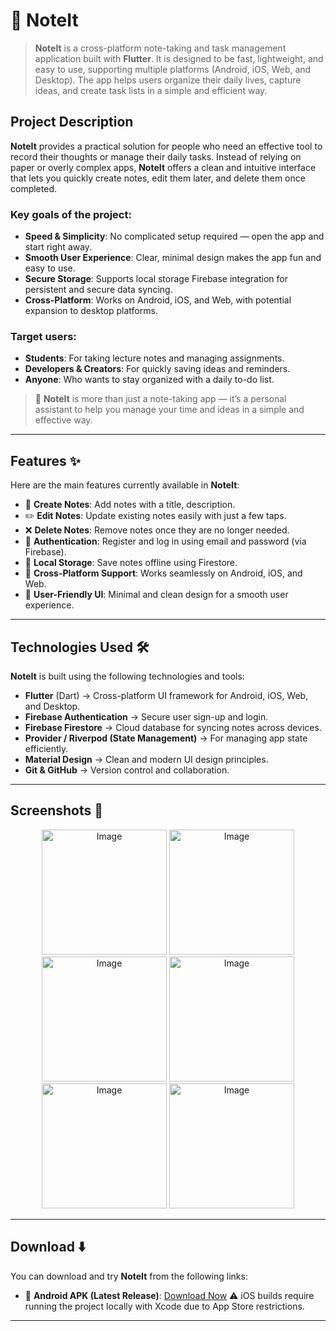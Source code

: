 # 📒 NoteIt

> **NoteIt** is a cross-platform note-taking and task management application built with **Flutter**. It is designed to be fast, lightweight, and easy to use, supporting multiple platforms (Android, iOS, Web, and Desktop). The app helps users organize their daily lives, capture ideas, and create task lists in a simple and efficient way.

## Project Description

**NoteIt** provides a practical solution for people who need an effective tool to record their thoughts or manage their daily tasks. Instead of relying on paper or overly complex apps, **NoteIt** offers a clean and intuitive interface that lets you quickly create notes, edit them later, and delete them once completed.

### Key goals of the project:
- **Speed & Simplicity**: No complicated setup required — open the app and start right away.
- **Smooth User Experience**: Clear, minimal design makes the app fun and easy to use.
- **Secure Storage**: Supports local storage Firebase integration for persistent and secure data syncing.
- **Cross-Platform**: Works on Android, iOS, and Web, with potential expansion to desktop platforms.

### Target users:
- **Students**: For taking lecture notes and managing assignments.
- **Developers & Creators**: For quickly saving ideas and reminders.
- **Anyone**: Who wants to stay organized with a daily to-do list.

> 🚀 **NoteIt** is more than just a note-taking app — it’s a personal assistant to help you manage your time and ideas in a simple and effective way.

---

## Features ✨

Here are the main features currently available in **NoteIt**:

- 📝 **Create Notes**: Add notes with a title, description.
- ✏️ **Edit Notes**: Update existing notes easily with just a few taps.
- ❌ **Delete Notes**: Remove notes once they are no longer needed.
- 🔐 **Authentication**: Register and log in using email and password (via Firebase).
- 💾 **Local Storage**: Save notes offline using Firestore.
- 📱 **Cross-Platform Support**: Works seamlessly on Android, iOS, and Web.
- 🎨 **User-Friendly UI**: Minimal and clean design for a smooth user experience.

---

## Technologies Used 🛠️

**NoteIt** is built using the following technologies and tools:

- **Flutter** (Dart) → Cross-platform UI framework for Android, iOS, Web, and Desktop.
- **Firebase Authentication** → Secure user sign-up and login.
- **Firebase Firestore** → Cloud database for syncing notes across devices.
- **Provider / Riverpod (State Management)** → For managing app state efficiently.
- **Material Design** → Clean and modern UI design principles.
- **Git & GitHub** → Version control and collaboration.

---

## Screenshots 📸
<p align="center">
<img width="200" alt="Image" src="https://github.com/user-attachments/assets/aa3d108d-1ccb-4e03-857f-71936237ff32" />

<img width="200" alt="Image" src="https://github.com/user-attachments/assets/e0a955dc-7411-4d61-8100-f692287c6e0e" />

<img width="200" alt="Image" src="https://github.com/user-attachments/assets/6bec5fae-01c3-427d-b9b0-3e78dc46d4b6" />

<img width="200" alt="Image" src="https://github.com/user-attachments/assets/e15dbb30-6179-4d98-9ff1-69c653c15efa" />

<img width="200" alt="Image" src="https://github.com/user-attachments/assets/101a3669-186e-468d-9395-4b476d5ebdc3" />

<img width="200" alt="Image" src="https://github.com/user-attachments/assets/4cfb7399-8c62-48d3-94a4-5cc12a80d655" />
</p>

---

## Download ⬇️

You can download and try **NoteIt** from the following links:

- 📱 **Android APK (Latest Release)**: [Download Now](https://github.com/MohamedSecFlutter/NoteIt/releases)
 ⚠️ iOS builds require running the project locally with Xcode due to App Store restrictions.

---

